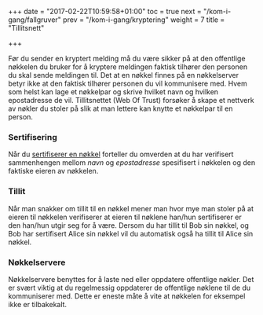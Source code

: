 +++
date = "2017-02-22T10:59:58+01:00"
toc = true
next = "/kom-i-gang/fallgruver"
prev = "/kom-i-gang/kryptering"
weight = 7
title = "Tillitsnett"

+++

Før du sender en kryptert melding må du være sikker på at den offentlige
nøkkelen du bruker for å kryptere meldingen faktisk tilhører den personen du
skal sende meldingen til. Det at en nøkkel finnes på en nøkkelserver betyr ikke
at den faktisk tilhører personen du vil kommunisere med. Hvem som helst kan lage
et nøkkelpar og skrive hvilket navn og hvilken epostadresse de vil.
Tillitsnettet (Web Of Trust) forsøker å skape et nettverk av nøkler du stoler på
slik at man lettere kan knytte et nøkkelpar til en person.

### Sertifisering
Når du [sertifiserer en nøkkel](/openpgp-docs/kom-i-gang/noekkelring/#sertifisere-nøkler)
forteller du omverden at du har verifisert sammenhengen mellom *navn* og *epostadresse*
spesifisert i nøkkelen og den faktiske eieren av nøkkelen.

### Tillit
Når man snakker om tillit til en nøkkel mener man hvor mye man stoler på at
eieren til nøkkelen verifiserer at eieren til nøklene han/hun sertifiserer
er den han/hun utgir seg for å være.
Dersom du har tillit til Bob sin nøkkel, og Bob har sertifisert Alice sin nøkkel
vil du automatisk også ha tillit til Alice sin nøkkel.

### Nøkkelservere
Nøkkelservere benyttes for å laste ned eller oppdatere offentlige nøkler.
Det er svært viktig at du regelmessig oppdaterer de offentlige nøklene til de
du kommuniserer med. Dette er eneste måte å vite at nøkkelen for eksempel ikke
er tilbakekalt.
